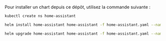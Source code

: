 Pour installer un chart depuis ce dépôt, utilisez la commande suivante :

```bash
kubectl create ns home-assistant
```

```bash
helm install home-assistant home-assistant -f home-assistant.yaml --namespace home-assistant
```

```bash
helm upgrade home-assistant home-assistant -f home-assistant.yaml --namespace home-assistant 
```